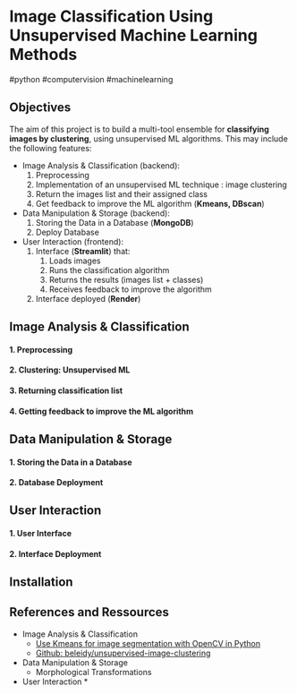 # Image Classification Using Unsupervised Machine Learning Methods

#python #computervision #machinelearning

## Objectives

The aim of this project is to build a multi-tool ensemble for **classifying images by clustering**, using unsupervised ML algorithms. This may include the following features:

* Image Analysis & Classification (backend): 
  1. Preprocessing
  2. Implementation of an unsupervised ML technique : image clustering
  3. Return the images list and their assigned class
  4. Get feedback to improve the ML algorithm (**Kmeans, DBscan**)
* Data Manipulation & Storage (backend):
  1. Storing the Data in a Database (**MongoDB**)
  2. Deploy Database
* User Interaction (frontend):
  1. Interface (**Streamlit**) that:
     1. Loads images
     2. Runs the classification algorithm
     3. Returns the results (images list + classes)
     4. Receives feedback to improve the algorithm
  2. Interface deployed (**Render**)



## Image Analysis & Classification



#### 1. Preprocessing

#### 2. Clustering: Unsupervised ML 

#### 3. Returning classification list

#### 4. Getting feedback to improve the ML algorithm





## Data Manipulation & Storage



#### 1. Storing the Data in a Database

#### 2. Database Deployment



## User Interaction



#### 1. User Interface

#### 2. Interface Deployment



## Installation





## References and Ressources

* Image Analysis & Classification
  * [Use Kmeans for image segmentation with OpenCV in Python](https://www.thepythoncode.com/article/kmeans-for-image-segmentation-opencv-python)
  * [Github: beleidy/unsupervised-image-clustering](https://github.com/beleidy/unsupervised-image-clustering)
* Data Manipulation & Storage
  * Morphological Transformations
* User Interaction
  * 



